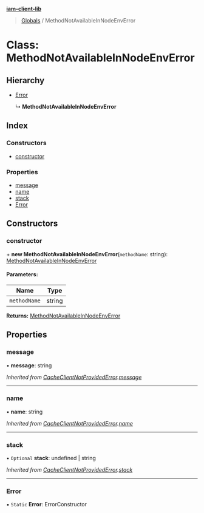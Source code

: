 **[iam-client-lib](../README.md)**

> [Globals](../globals.md) / MethodNotAvailableInNodeEnvError

# Class: MethodNotAvailableInNodeEnvError

## Hierarchy

* [Error](cacheclientnotprovidederror.md#error)

  ↳ **MethodNotAvailableInNodeEnvError**

## Index

### Constructors

* [constructor](methodnotavailableinnodeenverror.md#constructor)

### Properties

* [message](methodnotavailableinnodeenverror.md#message)
* [name](methodnotavailableinnodeenverror.md#name)
* [stack](methodnotavailableinnodeenverror.md#stack)
* [Error](methodnotavailableinnodeenverror.md#error)

## Constructors

### constructor

\+ **new MethodNotAvailableInNodeEnvError**(`methodName`: string): [MethodNotAvailableInNodeEnvError](methodnotavailableinnodeenverror.md)

#### Parameters:

Name | Type |
------ | ------ |
`methodName` | string |

**Returns:** [MethodNotAvailableInNodeEnvError](methodnotavailableinnodeenverror.md)

## Properties

### message

•  **message**: string

*Inherited from [CacheClientNotProvidedError](cacheclientnotprovidederror.md).[message](cacheclientnotprovidederror.md#message)*

___

### name

•  **name**: string

*Inherited from [CacheClientNotProvidedError](cacheclientnotprovidederror.md).[name](cacheclientnotprovidederror.md#name)*

___

### stack

• `Optional` **stack**: undefined \| string

*Inherited from [CacheClientNotProvidedError](cacheclientnotprovidederror.md).[stack](cacheclientnotprovidederror.md#stack)*

___

### Error

▪ `Static` **Error**: ErrorConstructor
